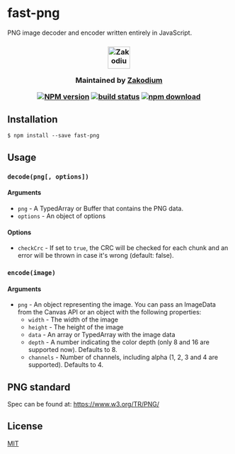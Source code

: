 # fast-png
PNG image decoder and encoder written entirely in JavaScript.

<h3 align="center">

  <a href="https://www.zakodium.com">
    <img src="https://www.zakodium.com/brand/zakodium-logo-white.svg" width="50" alt="Zakodium logo" />
  </a>

  <p>
    Maintained by <a href="https://www.zakodium.com">Zakodium</a>
  </p>

  [![NPM version][npm-image]][npm-url]
  [![build status][ci-image]][ci-url]
  [![npm download][download-image]][download-url]

</h3>

## Installation

`$ npm install --save fast-png`

## Usage

### `decode(png[, options])`

#### Arguments

- `png` - A TypedArray or Buffer that contains the PNG data.
- `options` - An object of options

#### Options

- `checkCrc` - If set to `true`, the CRC will be checked for each chunk and an error will be thrown in case it's wrong (default: false).

### `encode(image)`

#### Arguments

- `png` - An object representing the image. You can pass an ImageData from the Canvas API or an object with the following properties:
  - `width` - The width of the image
  - `height` - The height of the image
  - `data` - An array or TypedArray with the image data
  - `depth` - A number indicating the color depth (only 8 and 16 are supported now). Defaults to 8.
  - `channels` - Number of channels, including alpha (1, 2, 3 and 4 are supported). Defaults to 4.

## PNG standard

Spec can be found at: https://www.w3.org/TR/PNG/

## License

[MIT](./LICENSE)

[npm-image]: https://img.shields.io/npm/v/fast-png.svg?style=flat-square
[npm-url]: https://www.npmjs.com/package/fast-png
[ci-image]: https://github.com/image-js/fast-png/workflows/Node.js%20CI/badge.svg?branch=master
[ci-url]: https://github.com/image-js/fast-png/actions?query=workflow%3A%22Node.js+CI%22
[download-image]: https://img.shields.io/npm/dm/fast-png.svg?style=flat-square
[download-url]: https://www.npmjs.com/package/fast-png
